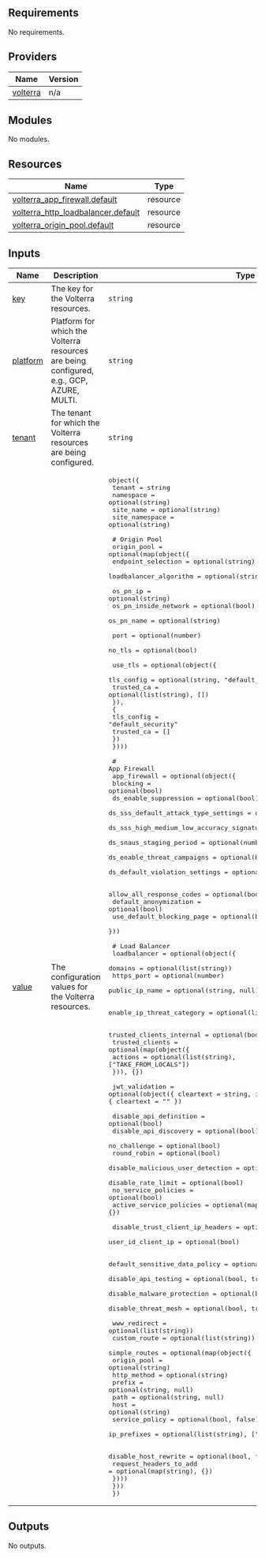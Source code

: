 <!-- BEGIN_TF_DOCS -->
## Requirements

No requirements.

## Providers

| Name | Version |
|------|---------|
| <a name="provider_volterra"></a> [volterra](#provider\_volterra) | n/a |

## Modules

No modules.

## Resources

| Name | Type |
|------|------|
| [volterra_app_firewall.default](https://registry.terraform.io/providers/volterraedge/volterra/latest/docs/resources/app_firewall) | resource |
| [volterra_http_loadbalancer.default](https://registry.terraform.io/providers/volterraedge/volterra/latest/docs/resources/http_loadbalancer) | resource |
| [volterra_origin_pool.default](https://registry.terraform.io/providers/volterraedge/volterra/latest/docs/resources/origin_pool) | resource |

## Inputs

| Name | Description | Type | Default | Required |
|------|-------------|------|---------|:--------:|
| <a name="input_key"></a> [key](#input\_key) | The key for the Volterra resources. | `string` | n/a | yes |
| <a name="input_platform"></a> [platform](#input\_platform) | Platform for which the Volterra resources are being configured, e.g., GCP, AZURE, MULTI. | `string` | n/a | yes |
| <a name="input_tenant"></a> [tenant](#input\_tenant) | The tenant for which the Volterra resources are being configured. | `string` | n/a | yes |
| <a name="input_value"></a> [value](#input\_value) | The configuration values for the Volterra resources. | <pre>object({<br/>    tenant         = string<br/>    namespace      = optional(string)<br/>    site_name      = optional(string)<br/>    site_namespace = optional(string)<br/><br/>    # Origin Pool<br/>    origin_pool = optional(map(object({<br/>      endpoint_selection     = optional(string)<br/>      loadbalancer_algorithm = optional(string)<br/><br/>      os_pn_ip             = optional(string)<br/>      os_pn_inside_network = optional(bool)<br/>      os_pn_name           = optional(string)<br/><br/>      port   = optional(number)<br/>      no_tls = optional(bool)<br/><br/>      use_tls = optional(object({<br/>        tls_config = optional(string, "default_security")<br/>        trusted_ca = optional(list(string), [])<br/>        }),<br/>        {<br/>          tls_config = "default_security"<br/>          trusted_ca = []<br/>      })<br/>    })))<br/><br/>    # App Firewall<br/>    app_firewall = optional(object({<br/>      blocking                                   = optional(bool)<br/>      ds_enable_suppression                      = optional(bool)<br/>      ds_sss_default_attack_type_settings        = optional(bool)<br/>      ds_sss_high_medium_low_accuracy_signatures = optional(bool)<br/>      ds_snaus_staging_period                    = optional(number)<br/>      ds_enable_threat_campaigns                 = optional(bool)<br/>      ds_default_violation_settings              = optional(bool)<br/><br/>      allow_all_response_codes  = optional(bool)<br/>      default_anonymization     = optional(bool)<br/>      use_default_blocking_page = optional(bool)<br/>    }))<br/><br/>    # Load Balancer<br/>    loadbalancer = optional(object({<br/>      domains        = optional(list(string))<br/>      https_port     = optional(number)<br/>      public_ip_name = optional(string, null)<br/><br/>      enable_ip_threat_category = optional(list(string), [])<br/><br/>      trusted_clients_internal = optional(bool, false)<br/>      trusted_clients = optional(map(object({<br/>        actions = optional(list(string), ["TAKE_FROM_LOCALS"])<br/>      })), {})<br/><br/>      jwt_validation = optional(object({ cleartext = string, issuer = optional(string, "") }), { cleartext = "" })<br/><br/>      disable_api_definition           = optional(bool)<br/>      disable_api_discovery            = optional(bool)<br/>      no_challenge                     = optional(bool)<br/>      round_robin                      = optional(bool)<br/>      disable_malicious_user_detection = optional(bool)<br/>      disable_rate_limit               = optional(bool)<br/>      no_service_policies              = optional(bool)<br/>      active_service_policies          = optional(map(object({})), {})<br/><br/>      disable_trust_client_ip_headers = optional(bool)<br/>      user_id_client_ip               = optional(bool)<br/><br/>      default_sensitive_data_policy = optional(bool, true)<br/>      disable_api_testing           = optional(bool, true)<br/>      disable_malware_protection    = optional(bool, true)<br/>      disable_threat_mesh           = optional(bool, true)<br/><br/>      www_redirect = optional(list(string))<br/>      custom_route = optional(list(string))<br/>      simple_routes = optional(map(object({<br/>        origin_pool    = optional(string)<br/>        http_method    = optional(string)<br/>        prefix         = optional(string, null)<br/>        path           = optional(string, null)<br/>        host           = optional(string)<br/>        service_policy = optional(bool, false)<br/>        ip_prefixes    = optional(list(string), ["TAKE_FROM_LOCALS"])<br/><br/>        disable_host_rewrite   = optional(bool, false)<br/>        request_headers_to_add = optional(map(string), {})<br/>      })))<br/>    }))<br/>  })</pre> | n/a | yes |

## Outputs

No outputs.
<!-- END_TF_DOCS -->